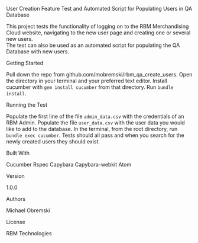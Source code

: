 User Creation Feature Test and Automated Script for Populating Users in QA Database

  This project tests the functionality of logging on to the RBM Merchandising Cloud
  website, navigating to the new user page and creating one or several new users.  
  The test can also be used as an automated script for populating the QA Database
  with new users.

Getting Started

  Pull down the repo from github.com/mobremski/rbm_qa_create_users.
  Open the directory in your terminal and your preferred text editor.
  Install cucumber with `gem install cucumber` from that directory.
  Run `bundle install`.

Running the Test

  Populate the first line of the file `admin_data.csv` with the credentials of
    an RBM Admin.
  Populate the file `user_data.csv` with the user data you would like to add
    to the database.
  In the terminal, from the root directory, run `bundle exec cucumber`.
  Tests should all pass and when you search for the newly created users they
    should exist.

Built With

  Cucumber
  Rspec
  Capybara
  Capybara-webkit
  Atom

Version

  1.0.0

Authors

  Michael Obremski

License

  RBM Technologies
